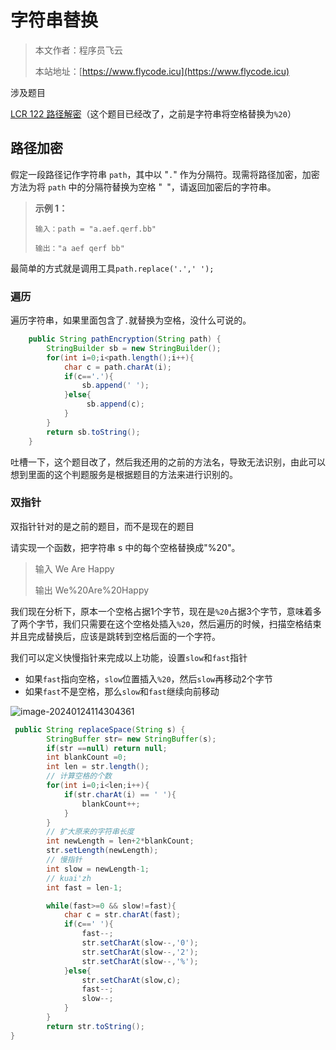 # 字符串替换
> 本文作者：程序员飞云
>
> 本站地址：[https://www.flycode.icu](https://www.flycode.icu)

涉及题目



[LCR 122 路径解密](https://leetcode.cn/problems/ti-huan-kong-ge-lcof/)（这个题目已经改了，之前是字符串将空格替换为`%20`）



## 路径加密

假定一段路径记作字符串 `path`，其中以 "`.`" 作为分隔符。现需将路径加密，加密方法为将 `path` 中的分隔符替换为空格 "` `"，请返回加密后的字符串。

> **示例 1：**
>
> ```
> 输入：path = "a.aef.qerf.bb"
> 
> 输出："a aef qerf bb"
> ```

最简单的方式就是调用工具`path.replace('.',' ');`

### 遍历

遍历字符串，如果里面包含了`.`就替换为空格，没什么可说的。

```java
    public String pathEncryption(String path) {
        StringBuilder sb = new StringBuilder();
        for(int i=0;i<path.length();i++){
            char c = path.charAt(i);
            if(c=='.'){
                sb.append(' ');
            }else{
                 sb.append(c);
            }
        }
        return sb.toString();
    }
```

吐槽一下，这个题目改了，然后我还用的之前的方法名，导致无法识别，由此可以想到里面的这个判题服务是根据题目的方法来进行识别的。



### 双指针

双指针针对的是之前的题目，而不是现在的题目

请实现一个函数，把字符串 s 中的每个空格替换成"%20"。

> 输入 We Are Happy
>
> 输出 We%20Are%20Happy

我们现在分析下，原本一个空格占据1个字节，现在是`%20`占据3个字节，意味着多了两个字节，我们只需要在这个空格处插入`%20`，然后遍历的时候，扫描空格结束并且完成替换后，应该是跳转到空格后面的一个字符。

我们可以定义快慢指针来完成以上功能，设置`slow`和`fast`指针

- 如果`fast`指向空格，`slow`位置插入`%20`，然后`slow`再移动2个字节
- 如果`fast`不是空格，那么`slow`和`fast`继续向前移动

![image-20240124114304361](http://cdn.flycode.icu/codeCenterImg/202401241146607.png)



```java
 public String replaceSpace(String s) {
        StringBuffer str= new StringBuffer(s);
        if(str ==null) return null;
        int blankCount =0;
        int len = str.length();
     	// 计算空格的个数
        for(int i=0;i<len;i++){
            if(str.charAt(i) == ' '){
                blankCount++;
            }
        }
		// 扩大原来的字符串长度
        int newLength = len+2*blankCount;
        str.setLength(newLength);
     	// 慢指针
        int slow = newLength-1;
     	// kuai'zh
        int fast = len-1;

        while(fast>=0 && slow!=fast){
            char c = str.charAt(fast);
            if(c==' '){
                fast--;
                str.setCharAt(slow--,'0');
                str.setCharAt(slow--,'2');
                str.setCharAt(slow--,'%');
            }else{
                str.setCharAt(slow,c);
                fast--;
                slow--;
            }
        }
        return str.toString();
}
```

